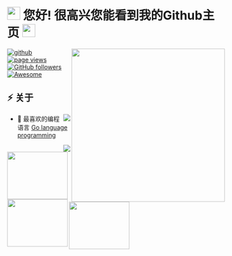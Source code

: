 <h1 align="">
<img src="https://emojis.slackmojis.com/emojis/images/1531849430/4246/blob-sunglasses.gif?1531849430" width="30"/> 您好! 很高兴您能看到我的Github主页
<img src="https://emojis.slackmojis.com/emojis/images/1531849430/4246/blob-sunglasses.gif?1531849430" width="30"/>
</h1>
<img align="right" width="355" src="https://github-readme-stats.vercel.app/api?username=leessmin&show_icons=true&bg_color=30,e96443,904e95&title_color=fff&text_color=fff" />
<div align="left">  
  
<a href="https://github.com/leessmin"><img alt="github" src="https://img.shields.io/github/stars/leessmin?affiliations=OWNER&color=%23ffe411&label=github%20stars&logo=github&logoColor=%23fffFF&style=flat" /></a>
 <a href="https://github.com/leessmin/leessmin">
   <img src="https://komarev.com/ghpvc/?username=leessmin" alt="page views" />
 </a>
<a href="https://github.com/leessmin?tab=followers"><img alt="GitHub followers" src="https://img.shields.io/github/followers/leessmin?color=green&logo=github"></a>
<a href="https://github.com/abhisheknaiidu/awesome-github-profile-readme"><img alt="Awesome" src="https://awesome.re/mentioned-badge.svg"></a>
</div>
<h2 align="left" >⚡️ 关于</h2>
<img align="right" src="https://raw.githubusercontent.com/leessmin/github-stats-transparent/master/generated/languages.svg" />
<ul>
<li>🔭 最喜欢的编程语言 <a href="https://github.com/golang/go">Go language programming</a></li>
</ul>
<img align="right" src="https://raw.githubusercontent.com/leessmin/github-stats-transparent/master/generated/overview.svg" />  
<img align="left" src="https://i.loli.net/2021/05/22/SKb4avzcqHt6juZ.gif" width="140" height="110"></a>
<img align="left" src="https://i.loli.net/2021/05/22/SKb4avzcqHt6juZ.gif" width="140" height="110"></a>
<img align="" src="https://i.loli.net/2021/05/22/SKb4avzcqHt6juZ.gif" width="140" height="110"></a>
